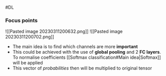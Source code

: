 #DL 
### Focus points
![[Pasted image 20230311200632.png]]
![[Pasted image 20230311200702.png]]
* The main idea is to find which channels are more **important**
* This could be achieved with the use of **global pooling** and 2 **FC layers**. To normalise coefficients [[Softmax classification#Main idea|Softmax]] will be applied
* This vector of *probabilities* then will be multiplied to original tensor